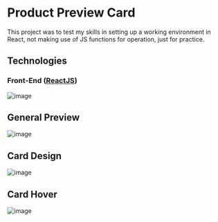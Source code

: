 # Product Preview Card

This project was to test my skills in setting up a working environment in React, not making use of JS functions for operation, just for practice.

## Technologies
### Front-End ([ReactJS](https://pt-br.reactjs.org/))

![image](https://github.com/willmarchi01/react-product-preview-card/blob/main/midia/1.png)

## General Preview

![image](https://github.com/willmarchi01/react-product-preview-card/blob/main/midia/2.png)

## Card Design

![image](https://github.com/willmarchi01/react-product-preview-card/blob/main/midia/3.png)

## Card Hover

![image](https://github.com/willmarchi01/react-product-preview-card/blob/main/midia/4.png)
